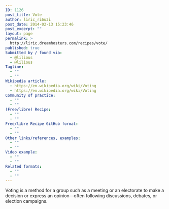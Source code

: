 ```yaml
---
ID: 1126
post_title: Vote
author: liric_ri6u3i
post_date: 2014-02-13 15:23:46
post_excerpt: ""
layout: page
permalink: >
  http://liric.dreamhosters.com/recipes/vote/
published: true
Submitted by / found via:
  - @lilious
  - @lilious
Tagline:
  - ""
  - ""
Wikipedia article:
  - https://en.wikipedia.org/wiki/Voting
  - https://en.wikipedia.org/wiki/Voting
Community of practice:
  - ""
  - ""
(Free/libre) Recipe:
  - ""
  - ""
Free/libre Recipe GitHub format:
  - ""
  - ""
Other links/references, examples:
  - ""
  - ""
Video example:
  - ""
  - ""
Related formats:
  - ""
  - ""
---
```

Voting is a method for a group such as a meeting or an electorate to make a decision or express an opinion—often following discussions, debates, or election campaigns.
